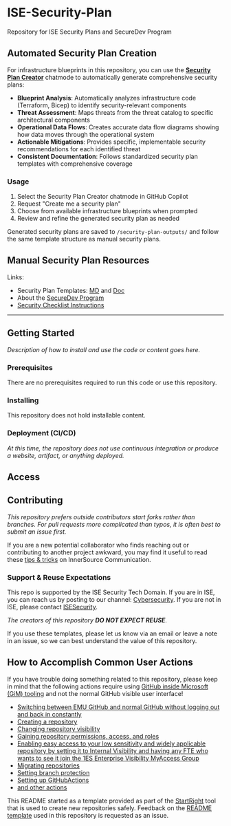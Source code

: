 <!--=========================README TEMPLATE INSTRUCTIONS=============================

cspell:ignore TODO

======================================================================================

- THIS README TEMPLATE LARGELY CONSISTS OF COMMENTED OUT TEXT. THIS UN-RENDERED TEXT IS MEANT TO BE LEFT IN AS A GUIDE
  THROUGHOUT THE REPOSITORY'S LIFE WHILE END USERS ONLY SEE THE RENDERED PAGE CONTENT.
- Any italicized text rendered in the initial template is intended to be replaced IMMEDIATELY upon repository creation.

- This template is default but not mandatory. It was designed to compensate for typical gaps in Microsoft READMEs
  that slow the pace of work. You may delete it if you have a fully populated README to replace it with.

- Most README sections below are commented out as they are not known early in a repository's life. Others are commented
  out as they do not apply to every repository. If a section will be appropriate later but not known now, consider
  leaving it in commented out and adding an issue as a reminder.
- There are additional optional README sections in the external instruction link below. These include; "citation",
  "built with", "acknowledgments", "folder structure", etc.
- You can easily find the places to add content that will be rendered to the end user by searching
within the file for "TODO".

- ADDITIONAL EXTERNAL TEMPLATE INSTRUCTIONS:
  -  https://aka.ms/StartRight/README-Template/Instructions

======================================================================================
====================================================================================-->

# ISE-Security-Plan

<!---------------------[  Description  ]------------------<recommended> section below------------------>

<!--
INSTRUCTIONS:
- Write description paragraph(s) that can stand alone. Remember 1st paragraph may be consumed by aggregators to improve
  search experience.
- You description should allow any reader to figure out:
    1. What it does?
    2. Why was it was created?
    3. Who created?
    4. What is it's maturity?
    5. What is the larger context?
- Write for a reasonable person with zero context regarding your product, org, and team. The person may be evaluating if
this is something they can use.

How to Evaluate & Examples:
  - https://aka.ms/StartRight/README-Template/Instructions#description
-->

Repository for ISE Security Plans and SecureDev Program

## Automated Security Plan Creation

For infrastructure blueprints in this repository, you can use the **[Security Plan Creator](../.github/chatmodes/security-plan-creator.chatmode.md)** chatmode to automatically generate comprehensive security plans:

- **Blueprint Analysis**: Automatically analyzes infrastructure code (Terraform, Bicep) to identify security-relevant components
- **Threat Assessment**: Maps threats from the threat catalog to specific architectural components
- **Operational Data Flows**: Creates accurate data flow diagrams showing how data moves through the operational system
- **Actionable Mitigations**: Provides specific, implementable security recommendations for each identified threat
- **Consistent Documentation**: Follows standardized security plan templates with comprehensive coverage

### Usage

1. Select the Security Plan Creator chatmode in GitHub Copilot
2. Request "Create me a security plan"
3. Choose from available infrastructure blueprints when prompted
4. Review and refine the generated security plan as needed

Generated security plans are saved to `/security-plan-outputs/` and follow the same template structure as manual security plans.

## Manual Security Plan Resources

Links:

- Security Plan Templates: [MD](https://aka.ms/isesecurityplan) and [Doc](https://github.com/commercial-software-engineering/ISE-Security-Plan/blob/main/Templates/Security%20Plan%20Template.docx)
- About the [SecureDev Program](https://github.com/commercial-software-engineering/ISE-Security-Plan/blob/main/SecureDevProgram.md)
- [Security Checklist Instructions](ISE%20Security%20Checklist%20Instructions.md)

-----------------------------------------------------------------
<!-----------------------[  License  ]----------------------<optional> section below--------------------->

<!--
## License
-->

<!--
INSTRUCTIONS:
- Licensing is mostly irrelevant within the company for purely internal code. Use this section to prevent potential
  confusion around:
  - Open source in internal code repository.
  - Multiple licensed code in same repository.
  - Internal fork of public open source code.

How to Evaluate & Examples:
  - https://aka.ms/StartRight/README-Template/Instructions#license
-->

<!---- [TODO]  CONTENT GOES BELOW ------->

<!------====-- CONTENT GOES ABOVE ------->

<!-----------------------[  Getting Started  ]--------------<recommended> section below------------------>
## Getting Started

<!--
INSTRUCTIONS:
  - Write instructions such that any new user can get the project up & running on their machine.
  - This section has subsections described further down of "Prerequisites", "Installing", and "Deployment".

How to Evaluate & Examples:
  - https://aka.ms/StartRight/README-Template/Instructions#getting-started
-->

<!---- [TODO]  CONTENT GOES BELOW ------->
*Description of how to install and use the code or content goes here.*
<!------====-- CONTENT GOES ABOVE ------->

<!-----------------------[ Prerequisites  ]-----------------<optional> section below--------------------->
### Prerequisites

<!--------------------------------------------------------
INSTRUCTIONS:
- Describe what things a new user needs to install in order to install and use the repository.

How to Evaluate & Examples:
  - https://aka.ms/StartRight/README-Template/Instructions#prerequisites
---------------------------------------------------------->

<!---- [TODO]  CONTENT GOES BELOW ------->
There are no prerequisites required to run this code or use this repository.
<!------====-- CONTENT GOES ABOVE ------->

<!-----------------------[  Installing  ]-------------------<optional> section below------------------>
### Installing

<!--
INSTRUCTIONS:
- A step by step series of examples that tell you how to get a development environment and your code running.
- Best practice is to include examples that can be copy and pasted directly from the README into a terminal.

How to Evaluate & Examples:
  - https://aka.ms/StartRight/README-Template/Instructions#installing

<!---- [TODO]  CONTENT GOES BELOW ------->
This repository does not hold installable content.
<!------====-- CONTENT GOES ABOVE ------->

<!-----------------------[  Tests  ]------------------------<optional> section below--------------------->
<!--
## Tests
 -->

<!--
INSTRUCTIONS:
- Explain how to run the tests for this project. You may want to link here from Deployment (CI/CD) or Contributing sections.

How to Evaluate & Examples:
  - https://aka.ms/StartRight/README-Template/Instructions#tests
-->

<!---- [TODO]  CONTENT GOES BELOW ------->
<!--

*Explain what these tests test and why*

```
Give an example
```

-->
<!------====-- CONTENT GOES ABOVE ------->

<!-----------------------[  Deployment (CI/CD)  ]-----------<optional> section below--------------------->
### Deployment (CI/CD)

<!--
INSTRUCTIONS:
- Describe how to deploy if applicable. Deployment includes website deployment, packages, or artifacts.
- Avoid potential new contributor frustrations by making it easy to know about all compliance and continuous integration
    that will be run before pull request approval.
- NOTE: Setting up an Azure DevOps pipeline gets you all 1ES compliance and build tooling such as component governance.
  - More info: https://aka.ms/StartRight/README-Template/integrate-ado

How to Evaluate & Examples:
  - https://aka.ms/StartRight/README-Template/Instructions#deployment-and-continuous-integration
-->

<!---- [TODO]  CONTENT GOES BELOW ------->
*At this time, the repository does not use continuous integration or produce a website, artifact, or anything deployed.*
<!------====-- CONTENT GOES ABOVE ------->

<!-----------------------[  Versioning and Changelog  ]-----<optional> section below--------------------->

<!-- ### Versioning and Changelog -->

<!--
INSTRUCTIONS:
- If there is any information on a changelog, history, versioning style, roadmap or any related content tied to the
  history and/or future of your project, this is a section for it.

How to Evaluate & Examples:
  - https://aka.ms/StartRight/README-Template/Instructions#versioning-and-changelog
-->

<!---- [TODO]  CONTENT GOES BELOW ------->
<!-- We use [SemVer](https://aka.ms/StartRight/README-Template/semver) for versioning. -->
<!------====-- CONTENT GOES ABOVE ------->

<!-----------------------[  Access  ]-----------------------<recommended> section below------------------>
## Access

<!--
INSTRUCTIONS:
- Please use this section to reduce the all-too-common friction & pain of getting read access and role-based permissions
  to repos inside Microsoft. Please cover (a) Gaining a role with read, write, other permissions. (b) sharing a link to
  this repository such that people who are not members of the organization can access it.
- If the repository is set to internalVisibility, you may also want to refer to the "Sharing a Link to this Repository" sub-section
of the [README-Template instructions](https://aka.ms/StartRight/README-Template/Instructions#sharing-a-link-to-this-repository) so new GitHub EMU users know to get 1ES-Enterprise-Visibility MyAccess group access and therefore will have read rights to any repo set to internalVisibility.

How to Evaluate & Examples:
  - https://aka.ms/StartRight/README-Template/Instructions#how-to-share-an-accessible-link-to-this-repository
-->

<!---- [TODO]  CONTENT GOES BELOW ------->

<!------====-- CONTENT GOES ABOVE ------->

<!-----------------------[  Contributing  ]-----------------<recommended> section below------------------>
## Contributing

<!--
INSTRUCTIONS:
- Establish expectations and processes for existing & new developers to contribute to the repository.
  - Describe whether first step should be email, teams message, issue, or direct to pull request.
  - Express whether fork or branch preferred.
- CONTRIBUTING content Location:
  - You can tell users how to contribute in the README directly or link to a separate CONTRIBUTING.md file.
  - The README sections "Contacts" and "Reuse Expectations" can be seen as subsections to CONTRIBUTING.

How to Evaluate & Examples:
  - https://aka.ms/StartRight/README-Template/Instructions#contributing
-->

<!---- [TODO]  CONTENT GOES BELOW ------->
*This repository prefers outside contributors start forks rather than branches. For pull requests more complicated
than typos, it is often best to submit an issue first.*

If you are a new potential collaborator who finds reaching out or contributing to another project awkward, you may find
it useful to read these [tips & tricks](https://aka.ms/StartRight/README-Template/innerSource/2021_02_TipsAndTricksForCollaboration)
on InnerSource Communication.
<!------====-- CONTENT GOES ABOVE ------->

<!-----------------------[  Contacts  ]---------------------<recommended> section below------------------>
<!--
#### Contacts
-->
<!--
INSTRUCTIONS:
- To lower friction for new users and contributors, provide a preferred contact(s) and method (email, TEAMS, issue, etc.)

How to Evaluate & Examples:
  - https://aka.ms/StartRight/README-Template/Instructions#contacts
-->

<!---- [TODO]  CONTENT GOES BELOW ------->

<!------====-- CONTENT GOES ABOVE ------->

<!-----------------------[  Support & Reuse Expectations  ]-----<recommended> section below-------------->

### Support & Reuse Expectations

<!--
INSTRUCTIONS:
- To avoid misalignments use this section to set expectations in regards to current and future state of:
  - The level of support the owning team provides new users/contributors and
  - The owning team's expectations in terms of incoming InnerSource requests and contributions.

How to Evaluate & Examples:
  - https://aka.ms/StartRight/README-Template/Instructions#support-and-reuse-expectations
-->

<!---- [TODO]  CONTENT GOES BELOW ------->
This repo is supported by the ISE Security Tech Domain. If you are in ISE, you can reach us by posting to our channel: [Cybersecurity](https://teams.microsoft.com/l/channel/19%3A25a31a1776e54a60a5f273333818ba86%40thread.skype/Cybersecurity?groupId=df6d233f-a61d-4d69-a68f-8053dffb2427&tenantId=72f988bf-86f1-41af-91ab-2d7cd011db47). If you are not in ISE, please contact [ISESecurity](csesecurity@microsoft.com).

*The creators of this repository **DO NOT EXPECT REUSE**.*

If you use these templates, please let us know via an email or
leave a note in an issue, so we can best understand the value of this repository.
<!------====-- CONTENT GOES ABOVE ------->

<!-----------------------[  Limitations  ]----------------------<optional> section below----------------->

<!--
### Limitations
-->

<!--
INSTRUCTIONS:
- Use this section to make readers aware of any complications or limitations that they need to be made aware of.
  - State:
    - Export restrictions
    - If telemetry is collected
    - Dependencies with non-typical license requirements or limitations that need to not be missed.
    - trademark limitations

How to Evaluate & Examples:
  - https://aka.ms/StartRight/README-Template/Instructions#limitations
-->

<!---- [TODO]  CONTENT GOES BELOW ------->

<!------====-- CONTENT GOES ABOVE ------->

<!-----------------------[  Links to Platform Policies  ]-------<recommended> section below-------------->
## How to Accomplish Common User Actions
<!--
INSTRUCTIONS:
- This section links to information useful to any user of this repository new to internal GitHub policies & workflows.
-->

 If you have trouble doing something related to this repository, please keep in mind that the following actions require
 using [GitHub inside Microsoft (GiM) tooling](https://aka.ms/gim/docs) and not the normal GitHub visible user interface!

- [Switching between EMU GitHub and normal GitHub without logging out and back in constantly](https://aka.ms/StartRight/README-Template/maintainingMultipleAccount)
- [Creating a repository](aka.ms/startright)
- [Changing repository visibility](https://aka.ms/StartRight/README-Template/policies/jit)
- [Gaining repository permissions, access, and roles](https://aka.ms/StartRight/README-TEmplates/gim/policies/access)
- [Enabling easy access to your low sensitivity and widely applicable repository by setting it to Internal Visibility and having any FTE who wants to see it join the 1ES Enterprise Visibility MyAccess Group](https://aka.ms/StartRight/README-Template/gim/innersource-access)
- [Migrating repositories](https://aka.ms/StartRight/README-Template/troubleshoot/migration)
- [Setting branch protection](https://aka.ms/StartRight/README-Template/gim/policies/branch-protection)
- [Setting up GitHubActions](https://aka.ms/StartRight/README-Template/policies/actions)
- [and other actions](https://aka.ms/StartRight/README-Template/gim/policies)

This README started as a template provided as part of the
[StartRight](https://aka.ms/gim/docs/startright) tool that is used to create new repositories safely. Feedback on the
[README template](https://aka.ms/StartRight/README-Template) used in this repository is requested as an issue.

<!-- version: 2023-04-07 [Do not delete this line, it is used for analytics that drive template improvements] -->
